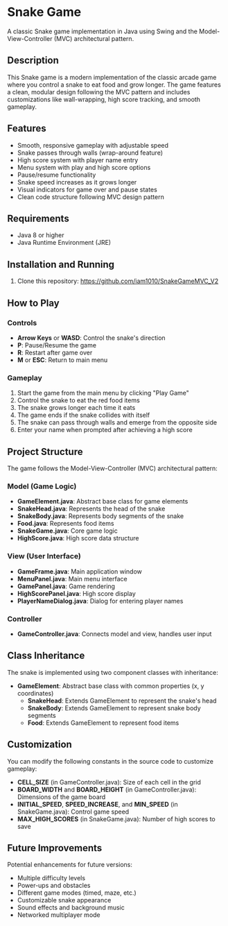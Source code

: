 # Snake Game

A classic Snake game implementation in Java using Swing and the Model-View-Controller (MVC) architectural pattern.

## Description

This Snake game is a modern implementation of the classic arcade game where you control a snake to eat food and grow longer. The game features a clean, modular design following the MVC pattern and includes customizations like wall-wrapping, high score tracking, and smooth gameplay.

## Features

- Smooth, responsive gameplay with adjustable speed
- Snake passes through walls (wrap-around feature)
- High score system with player name entry
- Menu system with play and high score options
- Pause/resume functionality
- Snake speed increases as it grows longer
- Visual indicators for game over and pause states
- Clean code structure following MVC design pattern

## Requirements

- Java 8 or higher
- Java Runtime Environment (JRE)

## Installation and Running

1. Clone this repository: https://github.com/iam1010/SnakeGameMVC_V2

## How to Play

### Controls

- **Arrow Keys** or **WASD**: Control the snake's direction
- **P**: Pause/Resume the game
- **R**: Restart after game over
- **M** or **ESC**: Return to main menu

### Gameplay

1. Start the game from the main menu by clicking "Play Game"
2. Control the snake to eat the red food items
3. The snake grows longer each time it eats
4. The game ends if the snake collides with itself
5. The snake can pass through walls and emerge from the opposite side
6. Enter your name when prompted after achieving a high score

## Project Structure

The game follows the Model-View-Controller (MVC) architectural pattern:

### Model (Game Logic)
- **GameElement.java**: Abstract base class for game elements
- **SnakeHead.java**: Represents the head of the snake
- **SnakeBody.java**: Represents body segments of the snake
- **Food.java**: Represents food items
- **SnakeGame.java**: Core game logic
- **HighScore.java**: High score data structure

### View (User Interface)
- **GameFrame.java**: Main application window
- **MenuPanel.java**: Main menu interface
- **GamePanel.java**: Game rendering
- **HighScorePanel.java**: High score display
- **PlayerNameDialog.java**: Dialog for entering player names

### Controller
- **GameController.java**: Connects model and view, handles user input

## Class Inheritance

The snake is implemented using two component classes with inheritance:
- **GameElement**: Abstract base class with common properties (x, y coordinates)
  - **SnakeHead**: Extends GameElement to represent the snake's head
  - **SnakeBody**: Extends GameElement to represent snake body segments
  - **Food**: Extends GameElement to represent food items


## Customization

You can modify the following constants in the source code to customize gameplay:

- **CELL_SIZE** (in GameController.java): Size of each cell in the grid
- **BOARD_WIDTH** and **BOARD_HEIGHT** (in GameController.java): Dimensions of the game board
- **INITIAL_SPEED**, **SPEED_INCREASE**, and **MIN_SPEED** (in SnakeGame.java): Control game speed
- **MAX_HIGH_SCORES** (in SnakeGame.java): Number of high scores to save

## Future Improvements

Potential enhancements for future versions:
- Multiple difficulty levels
- Power-ups and obstacles
- Different game modes (timed, maze, etc.)
- Customizable snake appearance
- Sound effects and background music
- Networked multiplayer mode


